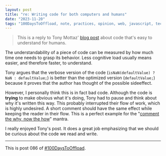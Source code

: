 ```yaml
---
layout: post
title: "re: Writing code for both computers and humans"
date: "2023-11-20"
tags: "100DaysToOffload, note, practices, opinion, web, javascript, tech, reply"
---
```


> This is a reply to Tony Mottaz' [blog post](https://www.tonymottaz.com/code-for-computers-and-humans/) about code that's easy to understand for humans.

The understandability of a piece of code can be measured by how much time one needs to grasp its behavior. Less cognitive load usually means easier, and therefore faster, to understand.

Tony argues that the verbose version of the code (`isNaN(defaultValue) ? NaN : defaultValue;`) is better than the optimized version (`defaultValue;`) because it proves that the author has thought of the possible sideeffect.

However, I personally think this is in fact bad code. Although the code is **trying** to make obvious what it's doing, Tony had to pause and think about why it's written this way. This probably interrupted their flow of work, which is highly undesired. A short comment should have the same effect while keeping the reader in their flow. This is a perfect example for the "[comment the why, now the how](https://www.jackfranklin.co.uk/blog/code-comments-why-not-how/)" mantra.

I really enjoyed Tony's post. It does a great job emphasizing that we should be curious about the code we read and write.

---

This is post 086 of [#100DaysToOffload](https://100daystooffload.com/).
